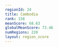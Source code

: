 ```yaml
---
regionId: 24
title: Cambodia
rank: 158
meanScore: 68.63
globalMeanScore: 73.46
numRegions: 220
layout: region_score
---
```

